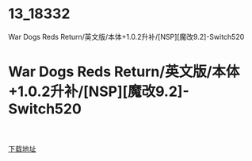 # 13_18332
War Dogs Reds Return/英文版/本体+1.0.2升补/[NSP][魔改9.2]-Switch520
# War Dogs Reds Return/英文版/本体+1.0.2升补/[NSP][魔改9.2]-Switch520
 <br/></br>
[下载地址](https://www.switch520.cc/article/18332 "下载地址")
<br/></br>

